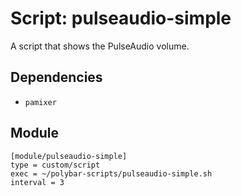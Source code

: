 # Script: pulseaudio-simple

A script that shows the PulseAudio volume.


## Dependencies

* `pamixer`


## Module

```
[module/pulseaudio-simple]
type = custom/script
exec = ~/polybar-scripts/pulseaudio-simple.sh
interval = 3
```
